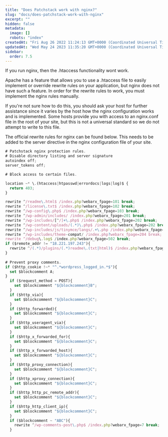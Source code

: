 ```yaml
---
title: "Does Patchstack work with nginx?"
slug: "docs/does-patchstack-work-with-nginx"
excerpt: ""
hidden: false
metadata: 
  image: []
  robots: "index"
createdAt: "Fri Aug 26 2022 11:24:13 GMT+0000 (Coordinated Universal Time)"
updatedAt: "Wed May 24 2023 11:35:20 GMT+0000 (Coordinated Universal Time)"
sidebar:
  order: 7.5
---
```

If you run nginx, then the .htaccess functionality wont work.

Apache has a feature that allows you to use a .htaccess file to easily implement or override rewrite rules on your application, but nginx does not have such a feature. In order for the rewrite rules to work, you must implement the nginx rules manually.

If you're not sure how to do this, you should ask your host for further assistance since it varies by the host how the nginx configuration works and is implemented. Some hosts provide you with access to an nginx.conf file in the root of your site, but this is not a universal standard so we do not attempt to write to this file.

The official rewrite rules for nginx can be found below. This needs to be added to the server directive in the nginx configuration file of your site.

```typescript NGINX
# Patchstack nginx protection rules.
# Disable directory listing and server signature
autoindex off;
server_tokens off;

# Block access to certain files.

location ~* \.(htaccess|htpasswd|errordocs|logs|log)$ {
  return 403;
}

rewrite ^/readme\.html$ /index.php?webarx_fpage=101 break;
rewrite ^/license\.txt$ /index.php?webarx_fpage=102 break;
rewrite ^/wp-config\.php$ /index.php?webarx_fpage=103 break;
rewrite ^/wp-admin/includes/ /index.php?webarx_fpage=201 break;
rewrite ^/wp-includes/[^/]+\.php$ /index.php?webarx_fpage=202 break;
rewrite ^/wp-content/uploads/(.*)\.php$ /index.php?webarx_fpage=202 break;
rewrite ^/wp-includes/js/tinymce/langs/.+\.php /index.php?webarx_fpage=203 break;
rewrite ^/wp-includes/theme-compat/ /index.php?webarx_fpage=204 break;
rewrite ^/debug\.log$ /index.php?webarx_fpage=502 break;
if ($remote_addr != "18.221.197.243"){
  rewrite ^/(.*)/plugins/(.*)readme\.(txt|html)$ /index.php?webarx_fpage=19 break;
}
  
# Prevent proxy comments.
if ($http_cookie !~* "^.*wordpress_logged_in.*$"){
  set $blockcomment A;
}
  if ($request_method = POST){
    set $blockcomment "${blockcomment}B";
  }
  if ($http_via){
    set $blockcomment "${blockcomment}C";
  }
  if ($http_forwarded){
    set $blockcomment "${blockcomment}C";
  }
  if ($http_useragent_via){
    set $blockcomment "${blockcomment}C";
  }
  if ($http_x_forwarded_for){
    set $blockcomment "${blockcomment}C";
  }
  if ($http_x_forwarded_host){
    set $blockcomment "${blockcomment}C";
  }
  if ($http_proxy_connection){
    set $blockcomment "${blockcomment}C";
  }
  if ($http_xproxy_connection){
    set $blockcomment "${blockcomment}C";
  }
  if ($http_http_pc_remote_addr){
    set $blockcomment "${blockcomment}C";
  }
  if ($http_http_client_ip){
    set $blockcomment "${blockcomment}C";
  }
  if ($blockcomment ~ "ABC"){
    rewrite ^/wp-comments-post\.php$ /index.php?webarx_fpage=7 break;
  }

```
